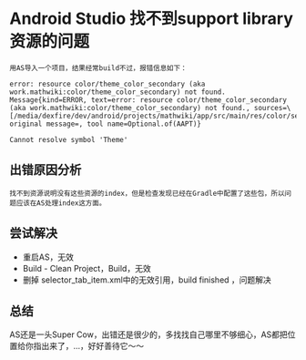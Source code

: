 # Android Studio 找不到support library资源的问题
	用AS导入一个项目，结果经常build不过，报错信息如下：
```
error: resource color/theme_color_secondary (aka work.mathwiki:color/theme_color_secondary) not found.
Message{kind=ERROR, text=error: resource color/theme_color_secondary (aka work.mathwiki:color/theme_color_secondary) not found., sources=\[/media/dexfire/dev/android/projects/mathwiki/app/src/main/res/color/selector_tab_item.xml:4\], original message=, tool name=Optional.of(AAPT)}
```
```
Cannot resolve symbol 'Theme' 
```
## 出错原因分析
	找不到资源说明没有这些资源的index，但是检查发现已经在Gradle中配置了这些包，所以问题应该在AS处理index这方面。

## 尝试解决
- 重启AS，无效
- Build - Clean Project，Build，无效
- 删掉 selector_tab_item.xml中的无效引用，build finished ，问题解决

## 总结
 AS还是一头Super Cow，出错还是很少的，多找找自己哪里不够细心，AS都把位置给你指出来了，...，好好善待它～～

